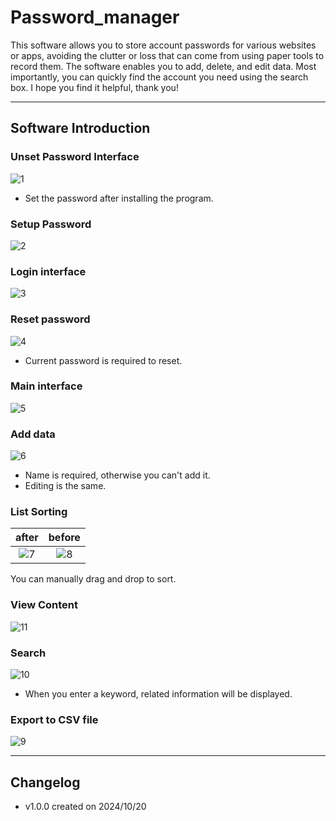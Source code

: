 # Password_manager

This software allows you to store account passwords for various websites or apps, avoiding the clutter or loss that can come from using paper tools to record them. The software enables you to add, delete, and edit data. Most importantly, you can quickly find the account you need using the search box. I hope you find it helpful, thank you!

- - -

## Software Introduction

### Unset Password Interface
![1](/README圖片/1.png)
* Set the password after installing the program.

### Setup Password
![2](/README圖片/2.png)

### Login interface
![3](/README圖片/3.png)

### Reset password
![4](/README圖片/4.png)
* Current password is required to reset.

### Main interface
![5](/README圖片/5.png)

### Add data
![6](/README圖片/6.png)
* Name is required, otherwise you can't add it.
* Editing is the same.

### List Sorting
| after | before |
| :------: | :------: |
| ![7](/README圖片/7.png) | ![8](/README圖片/8.png) |
You can manually drag and drop to sort.

### View Content
![11](/README圖片/11.png)

### Search
![10](/README圖片/10.png)
* When you enter a keyword, related information will be displayed.

### Export to CSV file
![9](/README圖片/9.png)

- - -

## Changelog

* v1.0.0 created on 2024/10/20